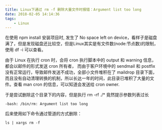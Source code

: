 ```yaml
---
title: Linux下通过 rm -f 删除大量文件时报错：Argument list too long
date: 2018-02-05 14:14:36
tags:
    - Linux
---
```

在使用 <span class="code-inline">npm install</span> 安装项目时, 发生了 <span class="code-inline">No space left on device</span>，看样子是磁盘满了，但是发现磁盘还比较空，但是Linux其实是有文件数(node:节点数)的限制，使用 <span class="code-inline">df -i</span> 可以查看。

由于 Linux 在执行 cron 时，会将 cron 执行脚本中的 output 和 warning 信息，都会以邮件的形式发送 cron 所有者， 而由于客户环境中的 sendmail 和 postfix 没有正常运行，导致邮件发送不成功，全部小文件堆积在了 maildrop 目录下面，而且没有自动清理转换的机制，所以长达一年的时间，此目录已堆积了大量的文件。查看 man cron 的信息，可以知道会发送给 cron owner.

于是尝试删除这个目录下的内容，但是执行 <span class="code-inline">rm -rf ./*</span> 竟然提示参数列表过长

```linux
-bash: /bin/rm: Argument list too long
```

后来使用如下命令通过管道的方式删除：

```linux
ls | xargs rm -f
```
